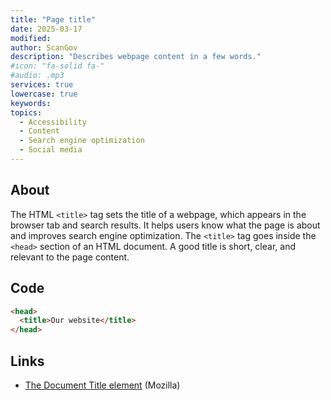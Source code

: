 ```yaml
---
title: "Page title"
date: 2025-03-17
modified: 
author: ScanGov
description: "Describes webpage content in a few words."
#icon: "fa-solid fa-"
#audio: .mp3
services: true
lowercase: true
keywords: 
topics:
  - Accessibility
  - Content
  - Search engine optimization
  - Social media
---
```


## About

The HTML `<title>` tag sets the title of a webpage, which appears in the browser tab and search results. It helps users know what the page is about and improves search engine optimization. The `<title>` tag goes inside the `<head>` section of an HTML document. A good title is short, clear, and relevant to the page content.

## Code

```html
<head>
  <title>Our website</title>
</head>
```

## Links

- [The Document Title element](https://developer.mozilla.org/en-US/docs/Web/HTML/Element/title) (Mozilla)